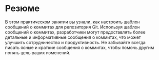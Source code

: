 # Резюме

В этом практическом занятии вы узнали, как настроить шаблон сообщений о коммитах для репозитория Git. Используя шаблон сообщений о коммитах, разработчики могут предоставлять более детальные и информативные сообщения о коммитах, что может улучшить сотрудничество и продуктивность. Не забывайте всегда писать ясные и краткие сообщения о коммитах, чтобы помочь другим понять цель ваших изменений.
